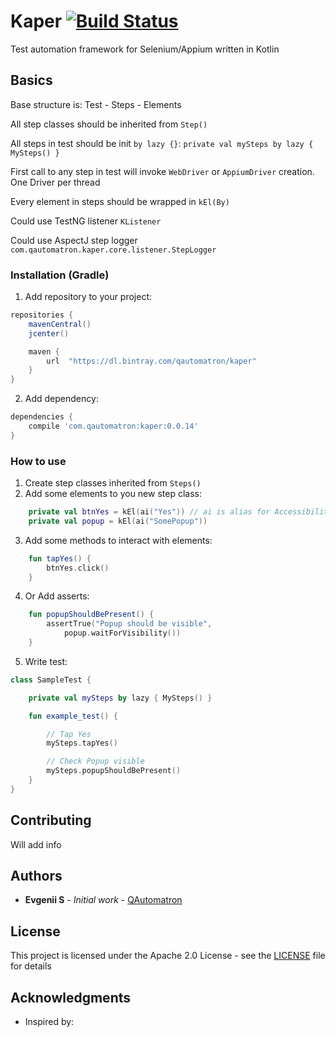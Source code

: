 # Kaper [![Build Status](https://travis-ci.org/QAutomatron/kaper.svg?branch=master)](https://travis-ci.org/QAutomatron/kaper)

Test automation framework for Selenium/Appium written in Kotlin

## Basics

Base structure is: Test - Steps - Elements

All step classes should be inherited from `Step()`

All steps in test should be init `by lazy {}`: `private val mySteps by lazy { MySteps() }`

First call to any step in test will invoke `WebDriver` or `AppiumDriver` creation. One Driver per thread

Every element in steps should be wrapped in `kEl(By)`

Could use TestNG listener `KListener`

Could use AspectJ step logger `com.qautomatron.kaper.core.listener.StepLogger`

### Installation (Gradle)

1. Add repository to your project:
```groovy
repositories {
    mavenCentral()
    jcenter()

    maven {
        url  "https://dl.bintray.com/qautomatron/kaper"
    }
}
```

2. Add dependency:
```groovy
dependencies {
    compile 'com.qautomatron:kaper:0.0.14'
}
``` 

### How to use

1. Create step classes inherited from `Steps()`
2. Add some elements to you new step class:
```kotlin
    private val btnYes = kEl(ai("Yes")) // ai is alias for AccessibilityId
    private val popup = kEl(ai("SomePopup"))
```
3. Add some methods to interact with elements:
```kotlin
    fun tapYes() {
        btnYes.click()
    }
```
4. Or Add asserts:
```kotlin
    fun popupShouldBePresent() {
        assertTrue("Popup should be visible",
            popup.waitForVisibility())
    }
```
5. Write test:
```kotlin
class SampleTest {

    private val mySteps by lazy { MySteps() }

    fun example_test() {

        // Tap Yes
        mySteps.tapYes()

        // Check Popup visible
        mySteps.popupShouldBePresent()
    }
}
```

## Contributing

Will add info

## Authors

* **Evgenii S** - *Initial work* - [QAutomatron](https://github.com/QAutomatron)

## License

This project is licensed under the Apache 2.0 License - see the [LICENSE](LICENSE) file for details

## Acknowledgments

* Inspired by: 
